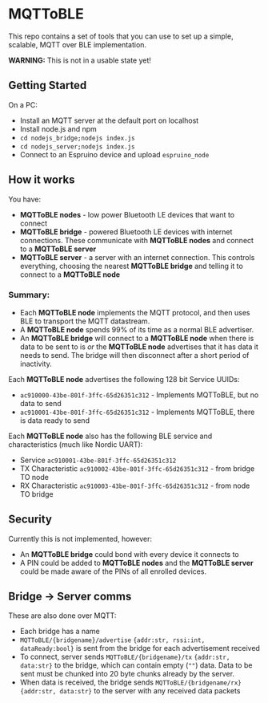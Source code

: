 MQTToBLE
========

This repo contains a set of tools that you can use to set up a simple, scalable, MQTT over BLE implementation.

**WARNING:** This is not in a usable state yet!

Getting Started
---------------

On a PC:

* Install an MQTT server at the default port on localhost
* Install node.js and npm
* `cd nodejs_bridge;nodejs index.js`
* `cd nodejs_server;nodejs index.js`
* Connect to an Espruino device and upload `espruino_node`

How it works
------------

You have:

* **MQTToBLE nodes** - low power Bluetooth LE devices that want to connect
* **MQTToBLE bridge** - powered Bluetooth LE devices with internet connections. These communicate with **MQTToBLE nodes** and connect to a **MQTToBLE server**
* **MQTToBLE server** - a server with an internet connection. This controls everything, choosing the nearest **MQTToBLE bridge** and telling it to connect to a **MQTToBLE node**

### Summary:

* Each **MQTToBLE node** implements the MQTT protocol, and then uses BLE to transport the MQTT datastream.
* A **MQTToBLE node** spends 99% of its time as a normal BLE advertiser.
* An **MQTToBLE bridge** will connect to a **MQTToBLE node** when there is data to be sent to is *or* the **MQTToBLE node** advertises that it has data it needs to send. The bridge will then disconnect after a short period of inactivity.

Each **MQTToBLE node** advertises the following 128 bit Service UUIDs:

* `ac910000-43be-801f-3ffc-65d26351c312` - Implements MQTToBLE, but no data to send
* `ac910001-43be-801f-3ffc-65d26351c312` - Implements MQTToBLE, there is data ready to send

Each **MQTToBLE node** also has the following BLE service and characteristics (much like Nordic UART):

* Service `ac910001-43be-801f-3ffc-65d26351c312`
* TX Characteristic `ac910002-43be-801f-3ffc-65d26351c312` - from bridge TO node
* RX Characteristic `ac910003-43be-801f-3ffc-65d26351c312` - from node TO bridge


Security
--------

Currently this is not implemented, however:

* An **MQTToBLE bridge** could bond with every device it connects to
* A PIN could be added to **MQTToBLE nodes** and the **MQTToBLE server** could be made aware of the PINs of all enrolled devices.

Bridge -> Server comms
----------------------

These are also done over MQTT:

* Each bridge has a name
* `MQTToBLE/{bridgename}/advertise` `{addr:str, rssi:int, dataReady:bool}` is sent from the bridge for each advertisement received
* To connect, server sends `MQTToBLE/{bridgename}/tx` `{addr:str, data:str}` to the bridge, which can contain empty (`""`) data. Data to be sent must be chunked into 20 byte chunks already by the server.
* When data is received, the bridge sends `MQTToBLE/{bridgename/rx}` `{addr:str, data:str}` to the server with any received data packets
